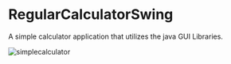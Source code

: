 # RegularCalculatorSwing

A simple calculator application that utilizes the java GUI Libraries.

![simplecalculator](https://cloud.githubusercontent.com/assets/20860945/25520485/15df1058-2bca-11e7-9a50-75e61b54ff4c.png)
